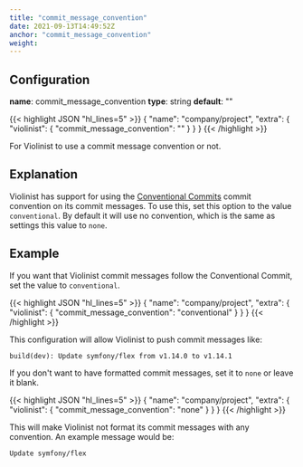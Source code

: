 ```yaml
---
title: "commit_message_convention"
date: 2021-09-13T14:49:52Z
anchor: "commit_message_convention"
weight: 
---
```



## Configuration

__name__: commit_message_convention
__type__: string
__default__: ""

{{< highlight JSON "hl_lines=5" >}}
{
  "name": "company/project",
  "extra": {
    "violinist": {
      "commit_message_convention": ""
    }
  }
}
{{< /highlight >}}

For Violinist to use a commit message convention or not.

## Explanation

Violinist has support for using the [Conventional Commits](https://www.conventionalcommits.org/en/v1.0.0/) commit convention on its commit messages. To use this, set this option to the value `conventional`. By default it will use no convention, which is the same as settings this value to `none`.

## Example

If you want that Violinist commit messages follow the Conventional Commit, set the value to `conventional`.

{{< highlight JSON "hl_lines=5" >}}
{
  "name": "company/project",
  "extra": {
    "violinist": {
      "commit_message_convention": "conventional"
    }
  }
}
{{< /highlight >}}

This configuration will allow Violinist to push commit messages like:

`build(dev): Update symfony/flex from v1.14.0 to v1.14.1`


If you don't want to have formatted commit messages, set it to `none` or leave it blank.

{{< highlight JSON "hl_lines=5" >}}
{
  "name": "company/project",
  "extra": {
    "violinist": {
      "commit_message_convention": "none"
    }
  }
}
{{< /highlight >}}

This will make Violinist not format its commit messages with any convention. An example message would be:

`Update symfony/flex`
